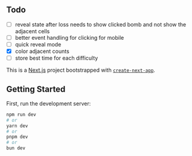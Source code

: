 ## Todo

- [ ] reveal state after loss needs to show clicked bomb and not show the adjacent cells
- [ ] better event handling for clicking for mobile
- [ ] quick reveal mode
- [x] color adjacent counts
- [ ] store best time for each difficulty

This is a [Next.js](https://nextjs.org) project bootstrapped with [`create-next-app`](https://nextjs.org/docs/app/api-reference/cli/create-next-app).

## Getting Started

First, run the development server:

```bash
npm run dev
# or
yarn dev
# or
pnpm dev
# or
bun dev
```
